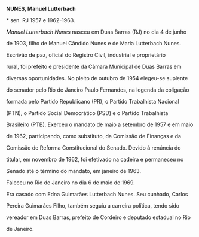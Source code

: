 **NUNES, Manuel Lutterbach**



\* sen. RJ 1957 e 1962-1963.



*Manuel Lutterbach Nunes* nasceu em Duas Barras (RJ) no dia 4 de junho

de 1903, filho de Manuel Cândido Nunes e de Maria Lutterbach Nunes.



Escrivão de paz, oficial do Registro Civil, industrial e proprietário

rural, foi prefeito e presidente da Câmara Municipal de Duas Barras em

diversas oportunidades. No pleito de outubro de 1954 elegeu-se suplente

do senador pelo Rio de Janeiro Paulo Fernandes, na legenda da coligação

formada pelo Partido Republicano (PR), o Partido Trabalhista Nacional

(PTN), o Partido Social Democrático (PSD) e o Partido Trabalhista

Brasileiro (PTB). Exerceu o mandato de maio a setembro de 1957 e em maio

de 1962, participando, como substituto, da Comissão de Finanças e da

Comissão de Reforma Constitucional do Senado. Devido à renúncia do

titular, em novembro de 1962, foi efetivado na cadeira e permaneceu no

Senado até o término do mandato, em janeiro de 1963.



Faleceu no Rio de Janeiro no dia 6 de maio de 1969.



Era casado com Edna Guimarães Lutterbach Nunes. Seu cunhado, Carlos

Pereira Guimarães Filho, também seguiu a carreira política, tendo sido

vereador em Duas Barras, prefeito de Cordeiro e deputado estadual no Rio

de Janeiro.



